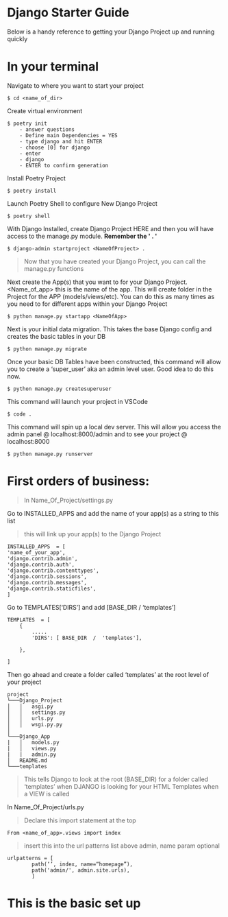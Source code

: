# Django Starter Guide

Below is a handy reference to getting your Django Project up and running quickly

# In your terminal

Navigate to where you want to start your project

    $ cd <name_of_dir>

Create virtual environment

    $ poetry init
        - answer questions
        - Define main Dependencies = YES
        - type django and hit ENTER
        - choose [0] for django
        - enter
        - django
        - ENTER to confirm generation

Install Poetry Project

    $ poetry install

Launch Poetry Shell to configure New Django Project

    $ poetry shell

With Django Installed, create Django Project HERE and then you will have access to the manage.py module. **Remember the ' . '**

    $ django-admin startproject <NameOfProject> .

> Now that you have created your Django Project, you can call the manage.py functions

Next create the App(s) that you want to for your Django Project. <Name_of_app> this is the name of the app. This will create folder in the Project for the APP (models/views/etc). You can do this as many times as you need to for different apps within your Django Project

    $ python manage.py startapp <NameOfApp>

Next is your initial data migration. This takes the base Django config and creates the basic tables in your DB

    $ python manage.py migrate

Once your basic DB Tables have been constructed, this command will allow you to create a ‘super_user’ aka an admin level user. Good idea to do this now.

    $ python manage.py createsuperuser

This command will launch your project in VSCode

    $ code .

This command will spin up a local dev server. This will allow you access the admin panel @ localhost:8000/admin and to see your project @ localhost:8000

    $ python manage.py runserver

# First orders of business:

> In Name_Of_Project/settings.py

Go to INSTALLED_APPS and add the name of your app(s) as a string to this list

> this will link up your app(s) to the Django Project

    INSTALLED_APPS  = [
    'name_of_your_app',
    'django.contrib.admin',
    'django.contrib.auth',
    'django.contrib.contenttypes',
    'django.contrib.sessions',
    'django.contrib.messages',
    'django.contrib.staticfiles',
    ]

Go to TEMPLATES[‘DIRS’] and add [BASE_DIR / ‘templates’]

    TEMPLATES  = [
        {
    	    .....
    	    'DIRS': [ BASE_DIR  /  'templates'],

        },

    ]

Then go ahead and create a folder called ‘templates’ at the root level of your project

```
project
└───Django_Project
│   │   asgi.py
│   │   settings.py
│   │   urls.py
│   │   wsgi.py.py
│
└───Django_App
|   │   models.py
|   │   views.py
|   |   admin.py
│   README.md
└───templates

```

> This tells Django to look at the root (BASE_DIR) for a folder called
> ‘templates’ when DJANGO is looking for your HTML Templates when a VIEW is called

In Name_Of_Project/urls.py

> Declare this import statement at the top

    From <name_of_app>.views import index

> insert this into the url patterns list above admin, name param optional

    urlpatterns = [
    	    path(‘’, index, name=“homepage”),
    	    path('admin/', admin.site.urls),
    	    ]

# This is the basic set up
